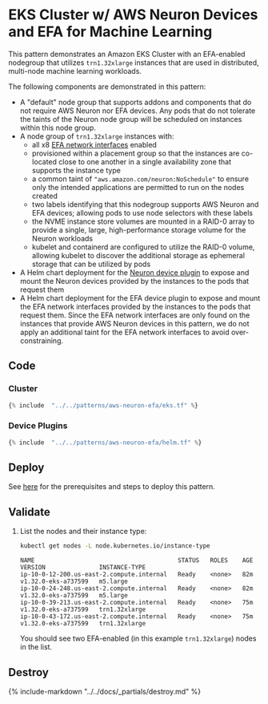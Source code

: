 # EKS Cluster w/ AWS Neuron Devices and EFA for Machine Learning

This pattern demonstrates an Amazon EKS Cluster with an EFA-enabled nodegroup that utilizes `trn1.32xlarge` instances that are used in distributed, multi-node machine learning workloads.

The following components are demonstrated in this pattern:

- A "default" node group that supports addons and components that do not require AWS Neuron nor EFA devices. Any pods that do not tolerate the taints of the Neuron node group will be scheduled on instances within this node group.
- A node group of `trn1.32xlarge` instances with:
    - all x8 [EFA network interfaces](https://docs.aws.amazon.com/AWSEC2/latest/UserGuide/efa.html) enabled
    - provisioned within a placement group so that the instances are co-located close to one another in a single availability zone that supports the instance type
    - a common taint of `"aws.amazon.com/neuron:NoSchedule"` to ensure only the intended applications are permitted to run on the nodes created
    - two labels identifying that this nodegroup supports AWS Neuron and EFA devices; allowing pods to use node selectors with these labels
    - the NVME instance store volumes are mounted in a RAID-0 array to provide a single, large, high-performance storage volume for the Neuron workloads
    - kubelet and containerd are configured to utilize the RAID-0 volume, allowing kubelet to discover the additional storage as ephemeral storage that can be utilized by pods
- A Helm chart deployment for the [Neuron device plugin](https://github.com/aws-neuron/neuron-helm-charts/tree/main/charts/neuron-helm-chart) to expose and mount the Neuron devices provided by the instances to the pods that request them
- A Helm chart deployment for the EFA device plugin to expose and mount the EFA network interfaces provided by the instances to the pods that request them. Since the EFA network interfaces are only found on the instances that provide AWS Neuron devices in this pattern, we do not apply an additional taint for the EFA network interfaces to avoid over-constraining.

## Code

### Cluster

```terraform hl_lines="32-34 40-86"
{% include  "../../patterns/aws-neuron-efa/eks.tf" %}
```

### Device Plugins

```terraform hl_lines="9-50"
{% include  "../../patterns/aws-neuron-efa/helm.tf" %}
```

## Deploy

See [here](https://aws-ia.github.io/terraform-aws-eks-blueprints/getting-started/#prerequisites) for the prerequisites and steps to deploy this pattern.

## Validate

1. List the nodes and their instance type:

    ```sh
    kubectl get nodes -L node.kubernetes.io/instance-type
    ```

    ```text
    NAME                                        STATUS   ROLES    AGE   VERSION               INSTANCE-TYPE
    ip-10-0-12-200.us-east-2.compute.internal   Ready    <none>   82m   v1.32.0-eks-a737599   m5.large
    ip-10-0-24-248.us-east-2.compute.internal   Ready    <none>   82m   v1.32.0-eks-a737599   m5.large
    ip-10-0-39-213.us-east-2.compute.internal   Ready    <none>   75m   v1.32.0-eks-a737599   trn1.32xlarge
    ip-10-0-43-172.us-east-2.compute.internal   Ready    <none>   75m   v1.32.0-eks-a737599   trn1.32xlarge
    ```

    You should see two EFA-enabled (in this example `trn1.32xlarge`) nodes in the list.

## Destroy

{%
   include-markdown "../../docs/_partials/destroy.md"
%}
